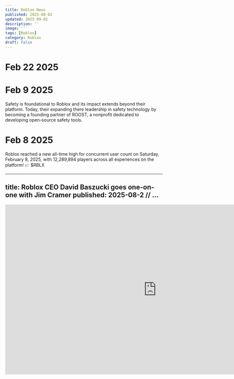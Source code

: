 ```yaml
---
title: Roblox News
published: 2025-08-02
updated: 2025-09-02
description: ''
image: ''
tags: [Roblox]
category: Roblox
draft: False
---
```


# Feb 22 2025

# Feb 9 2025
Safety is foundational to Roblox and its impact extends beyond their platform. Today, their expanding there leadership in safety technology by becoming a founding partner of ROOST, a nonprofit dedicated to developing open-source safety tools.

# Feb 8 2025
Roblox reached a new all-time high for concurrent user count on Saturday, February 8, 2025, with 12,289,894 players across all experiences on the platform! 📈 $RBLX

---
title: Roblox CEO David Baszucki goes one-on-one with Jim Cramer
published: 2025-08-2
// ...
---

<iframe width="966" height="543" src="https://www.youtube.com/embed/rI3qkePyWp0" title="Roblox CEO David Baszucki goes one-on-one with Jim Cramer" frameborder="0" allow="accelerometer; autoplay; clipboard-write; encrypted-media; gyroscope; picture-in-picture; web-share" referrerpolicy="strict-origin-when-cross-origin" allowfullscreen></iframe>
